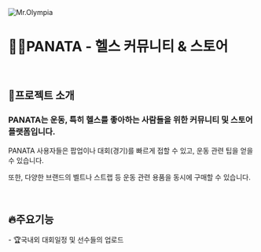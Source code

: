 <img src="https://github.com/user-attachments/assets/ad1ffd28-2e11-40cb-b2a9-0fa842de3980" alt="Mr.Olympia">

<h1>💪🏻PANATA - 헬스 커뮤니티 & 스토어</h1>

<br>

<h2>📌프로젝트 소개</h2>
<h3>PANATA는 운동, 특히 헬스를 좋아하는 사람들을 위한 커뮤니티 및 스토어 플랫폼입니다.</h3>
<p>PANATA 사용자들은 팝업이나 대회(경기)를 빠르게 접할 수 있고, 운동 관련 팁을 얻을 수 있습니다.</p>
<p>또한, 다양한 브랜드의 벨트나 스트랩 등 운동 관련 용품을 동시에 구매할 수 있습니다.</p>

<br>

<h2>🔥주요기능</h2>
<p>- 🏆국내외 대회일정 및 선수들의 업로드</p>
